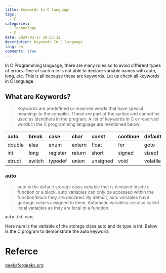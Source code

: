 ```yaml
---
title: Keywords In C language
tags:
  - C
categories:
  - Technology
  - C
date: 2024-03-17 20:23:12
description: Keywords In C language
lang: en
comments: true
---
```

In C Programming language, there are many rules so to avoid different types of errors. One of such rule is not able to declare variable names with auto, long, etc. This is all because these are keywords. Let us check all keywords in C language.

## What are Keywords?
> Keywords are predefined or reserved words that have special meanings to the compiler. These are part of the syntax and cannot be used as identifiers in the program. A list of keywords in C or reserved words in the C programming language are mentioned below:

|  auto |  break |  case |  char|  const|  continue|  default|  do| 
|:----------|:-------------|:-------------|:-------------|:-------------|:-------------|:-------------|:-------------|  
|double|else|enum|extern|float|for|goto|if |
|int|long|register|return|short|signed|sizeof|static | 
|struct|switch|typedef|union|unsigned|void|volatile|while |

### auto
> auto is the default storage class variable that is declared inside a function or a block. auto variables can only be accessed within the function/block they are declared. By default, auto variables have garbage values assigned to them. Automatic variables are also called local variables as they are local to a function. 
```
auto int num;
```
Here num is the variable of the storage class auto and its type is int. Below is the C program to demonstrate the auto keyword:



# Referce
[geeksforgeeks.org](https://www.geeksforgeeks.org/keywords-in-c/?ref=xxl4.github)